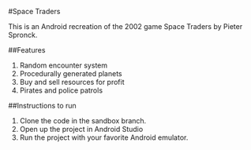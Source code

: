 #Space Traders

This is an Android recreation of the 2002 game Space Traders by Pieter Spronck. 

##Features

1. Random encounter system
2. Procedurally generated planets
3. Buy and sell resources for profit
4. Pirates and police patrols

##Instructions to run
1. Clone the code in the sandbox branch.
2. Open up the project in Android Studio
3. Run the project with your favorite Android emulator.
